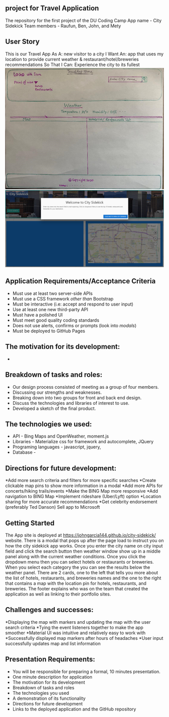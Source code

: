 ## project for Travel Application
The repository for the first project of the DU Coding Camp
App name - City Sidekick
Team members -  Raufun, Ben, John, and Mety
## User Story
This is our Travel App
As A: new visitor to a city
I Want An: app that uses my location to provide current weather & restaurant/hotel/breweries recommendations
So That I Can: Experience the city to its fullest
![travel app design template](images/travel-app.png)
![City Sidekick App](images/City_Sidekick.png)
## Application Requirements/Acceptance Criteria
* Must use at least two server-side APIs
* Must use a CSS framework _other than_ Bootstrap
* Must be interactive (i.e: accept and respond to user input)
* Use at least one new third-party API
* Must have a polished UI
* Must meet good quality coding standards
* Does not use alerts, confirms or prompts (look into _modals_)
* Must be deployed to GitHub Pages
## The motivation for its development:
  *
## Breakdown of tasks and roles:
  * Our design process consisted of meeting as a group of four members.
  * Discussing our strengths and weaknesses.
  * Breaking down into two groups for front and back end design.
  * Discuss the technologies and libraries of interest to use. 
  * Developed a sketch of the final product.
## The technologies we used:  
  * API - Bing Maps and OpenWeather, moment.js
  * Libraries - Materialize css for framework and autocomplete, JQuery
  * Programing languages - javascript, jquery, 
  * Database - 
## Directions for future development:
*Add more search criteria and filters for more specific searches
*Create clickable map pins to show more information in a modal
*Add more APIs for concerts/hiking trails/events
*Make the BING Map more responsive
*Add navigation to BING Map
*Implement rideshare (Uber/Lyft) option
*Location sharing for more accurate recommendations
*Get celebrity endorsement (preferably Ted Danson)
Sell app to Microsoft

## Getting Started
  The App site is deployed at https://johngarcia144.github.io/city-sidekick/ website. There is a modal that pops up after the page load to instruct you on how the city sidekick app works. Once you enter the city name on city input field and click the search button then weather window show up in a middle panel along with the current weather conditions. Once you click the dropdown menu then you can select hotels or restaurants or breweries. 
  When you select each category the you can see the results below the weather panel. There are 2 cards, one to the left that tells you more about the list of hotels, restaurants, and breweries names and the one to the right that contains a map with the location pin for hotels, restaurants, and breweries. The footer explains who was on the team that created the application as well as linking to their portfolio sites.
## Challenges and successes:
*Displaying the map with markers and updating the map with the user search criteria
*Tying the event listeners together to make the app smoother
*Material UI was intuitive and relatively easy to work with
*Successfully displayed map markers after hours of headaches
*User input successfully updates map and list information

## Presentation Requirements:
  * You will be responsible for preparing a formal, 10 minutes presentation. 
  * One minute description for application
  * The motivation for its development
  * Breakdown of tasks and roles
  * The technologies you used 
  * A demonstration of its functionality
  * Directions for future development
  * Links to the deployed application and the GitHub repository
